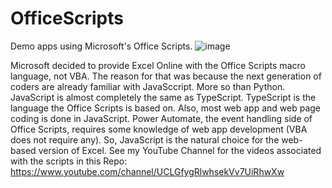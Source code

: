 # OfficeScripts
Demo apps using Microsoft's Office Scripts.
![image](https://user-images.githubusercontent.com/47678539/212505505-c4579d86-8934-4dd9-a784-e87f88307533.png)


Microsoft decided to provide Excel Online with the Office Scripts macro language, not VBA. The reason for that was because  the next generation of coders are already familiar with JavaSccript. More so than Python. JavaScript  is almost completely the same as TypeScript. TypeScript is the language the Office Scripts is based on. Also, most web app and web page coding is done in JavaScript. Power Automate, the event handling side of Office Scripts, requires some knowledge of web app development (VBA does not require any). So, JavaScript is the natural choice for the web-based version of Excel. 
See my YouTube Channel for the videos associated with the scripts in this Repo:
https://www.youtube.com/channel/UCLGfygRlwhsekVv7UiRhwXw


